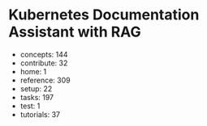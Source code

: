 # Kubernetes Documentation Assistant with RAG

- concepts: 144
- contribute: 32
- home: 1
- reference: 309
- setup: 22
- tasks: 197
- test: 1
- tutorials: 37
